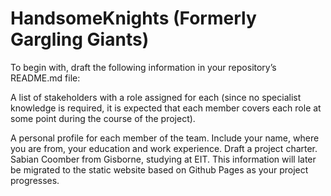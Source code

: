 # HandsomeKnights (Formerly Gargling Giants)
To begin with, draft the following information in your repository’s README.md file:

A list of stakeholders with a role assigned for each (since no specialist knowledge is required, it is expected that each member covers each role at some point during the course of the project).

A personal profile for each member of the team. Include your name, where you are from, your education and work experience.
Draft a project charter.
Sabian Coomber from Gisborne, studying at EIT.
This information will later be migrated to the static website based on Github Pages as your project progresses.
